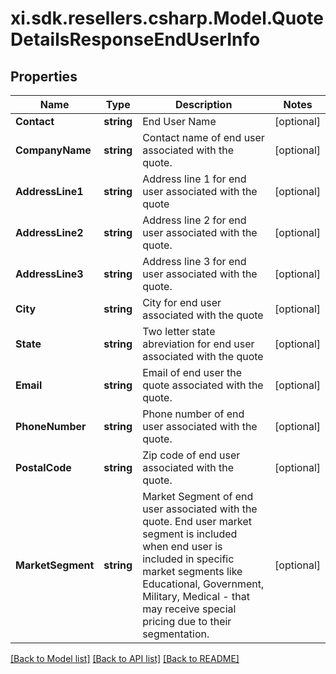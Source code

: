 # xi.sdk.resellers.csharp.Model.QuoteDetailsResponseEndUserInfo

## Properties

Name | Type | Description | Notes
------------ | ------------- | ------------- | -------------
**Contact** | **string** | End User Name | [optional] 
**CompanyName** | **string** | Contact name  of end user associated with the quote. | [optional] 
**AddressLine1** | **string** | Address line 1 for end user associated with the quote | [optional] 
**AddressLine2** | **string** | Address line 2 for end user associated with the quote. | [optional] 
**AddressLine3** | **string** | Address line 3 for end user associated with the quote. | [optional] 
**City** | **string** | City for end user associated with the quote | [optional] 
**State** | **string** | Two letter state abreviation for end user associated with the quote | [optional] 
**Email** | **string** | Email of end user the quote associated with the quote. | [optional] 
**PhoneNumber** | **string** | Phone number of end user associated with the quote. | [optional] 
**PostalCode** | **string** | Zip code of end user associated with the quote. | [optional] 
**MarketSegment** | **string** | Market Segment of end user associated with the quote. End user market segment is included when end user is included in specific market segments like Educational, Government, Military, Medical - that may receive special pricing due to their segmentation. | [optional] 

[[Back to Model list]](../README.md#documentation-for-models) [[Back to API list]](../README.md#documentation-for-api-endpoints) [[Back to README]](../README.md)

